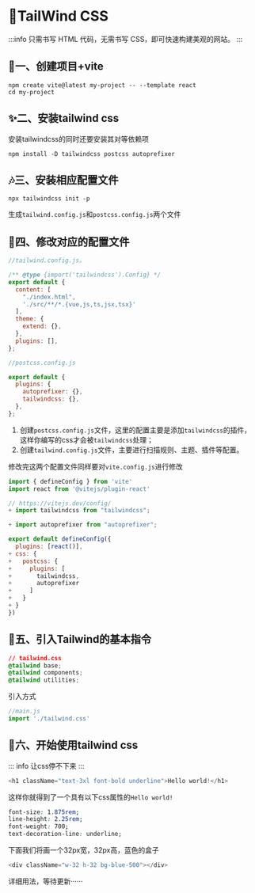 # 🎈TailWind CSS

:::info
只需书写 HTML 代码，无需书写 CSS，即可快速构建美观的网站。
:::

## 💞一、创建项目+vite

```shell
npm create vite@latest my-project -- --template react
cd my-project
```

## ✨二、安装tailwind css

安装tailwindcss的同时还要安装其对等依赖项

```shell
npm install -D tailwindcss postcss autoprefixer
```

## 🎶三、安装相应配置文件

```shell
npx tailwindcss init -p
```

生成`tailwind.config.js`和`postcss.config.js`两个文件

## 🐚四、修改对应的配置文件

```js
//tailwind.config.js。

/** @type {import('tailwindcss').Config} */
export default {
  content: [
    "./index.html",
    './src/**/*.{vue,js,ts,jsx,tsx}'
  ],
  theme: {
    extend: {},
  },
  plugins: [],
};
```

```js
//postcss.config.js

export default {
  plugins: {
    autoprefixer: {},
    tailwindcss: {},
  },
};
```

1. 创建`postcss.config.js`文件，这里的配置主要是添加`tailwindcss`的插件，这样你编写的css才会被`tailwindcss`处理；
2. 创建`tailwind.config.js`文件，主要进行扫描规则、主题、插件等配置。

修改完这两个配置文件同样要对`vite.config.js`进行修改

```js
import { defineConfig } from 'vite'
import react from '@vitejs/plugin-react'

// https://vitejs.dev/config/
+ import tailwindcss from "tailwindcss";

+ import autoprefixer from "autoprefixer";

export default defineConfig({
  plugins: [react()],
+ css: {
+   postcss: {
+     plugins: [
+       tailwindcss,
+       autoprefixer
+     ]
+   }
+ }
})
```

## 🦢五、引入Tailwind的基本指令

```css
// tailwind.css
@tailwind base;
@tailwind components;
@tailwind utilities;
```

引入方式

```js
//main.js
import './tailwind.css'
```

## 🐧六、开始使用tailwind css

::: info
让css停不下来
:::

```javascript
<h1 className="text-3xl font-bold underline">Hello world!</h1>
```

这样你就得到了一个具有以下css属性的`Hello world!`

```css 
font-size: 1.875rem;
line-height: 2.25rem;
font-weight: 700;
text-decoration-line: underline;
```

下面我们将画一个32px宽，32px高，蓝色的盒子

```javascript
<div className="w-32 h-32 bg-blue-500"></div>
```

详细用法，等待更新······
